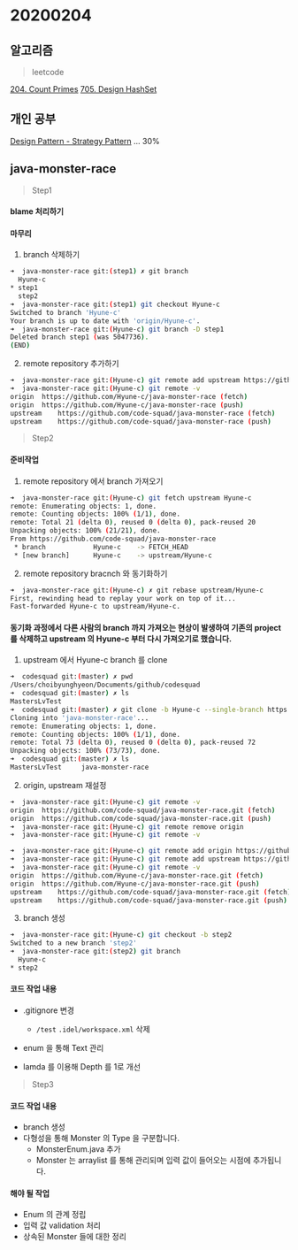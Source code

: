 # 20200204

## 알고리즘
> leetcode

[204. Count Primes](https://github.com/Hyune-c/algorithm/tree/master/src/main/java/leetcode/countprimes)
[705. Design HashSet](https://github.com/Hyune-c/algorithm/tree/master/src/main/java/leetcode/designhashSet)

## 개인 공부
[Design Pattern - Strategy Pattern](https://github.com/Hyune-c/TIL/blob/master/Design%20Pattern/Strategy%20Pattern.md) ... 30%

## java-monster-race
> Step1
####  blame 처리하기

#### 마무리
 1. branch 삭제하기
```Bash
➜  java-monster-race git:(step1) ✗ git branch
  Hyune-c
* step1
  step2
➜  java-monster-race git:(step1) git checkout Hyune-c
Switched to branch 'Hyune-c'
Your branch is up to date with 'origin/Hyune-c'.
➜  java-monster-race git:(Hyune-c) git branch -D step1
Deleted branch step1 (was 5047736).
(END)
```
2. remote repository 추가하기
```Bash
➜  java-monster-race git:(Hyune-c) git remote add upstream https://github.com/code-squad/java-monster-race
➜  java-monster-race git:(Hyune-c) git remote -v
origin	https://github.com/Hyune-c/java-monster-race (fetch)
origin	https://github.com/Hyune-c/java-monster-race (push)
upstream	https://github.com/code-squad/java-monster-race (fetch)
upstream	https://github.com/code-squad/java-monster-race (push)
```
> Step2 
#### 준비작업
1. remote repository 에서 branch 가져오기
```Bash
➜  java-monster-race git:(Hyune-c) git fetch upstream Hyune-c
remote: Enumerating objects: 1, done.
remote: Counting objects: 100% (1/1), done.
remote: Total 21 (delta 0), reused 0 (delta 0), pack-reused 20
Unpacking objects: 100% (21/21), done.
From https://github.com/code-squad/java-monster-race
 * branch            Hyune-c    -> FETCH_HEAD
 * [new branch]      Hyune-c    -> upstream/Hyune-c
```
2. remote repository bracnch 와 동기화하기
```Bash
➜  java-monster-race git:(Hyune-c) ✗ git rebase upstream/Hyune-c
First, rewinding head to replay your work on top of it...
Fast-forwarded Hyune-c to upstream/Hyune-c.
```
#### 동기화 과정에서 다른 사람의 branch 까지 가져오는 현상이 발생하여 기존의 project 를 삭제하고 upstream 의 Hyune-c 부터 다시 가져오기로 했습니다.
1. upstream 에서 Hyune-c branch 를 clone
```Bash
➜  codesquad git:(master) ✗ pwd
/Users/choibyunghyeon/Documents/github/codesquad
➜  codesquad git:(master) ✗ ls
MastersLvTest
➜  codesquad git:(master) ✗ git clone -b Hyune-c --single-branch https://github.com/code-squad/java-monster-race.git
Cloning into 'java-monster-race'...
remote: Enumerating objects: 1, done.
remote: Counting objects: 100% (1/1), done.
remote: Total 73 (delta 0), reused 0 (delta 0), pack-reused 72
Unpacking objects: 100% (73/73), done.
➜  codesquad git:(master) ✗ ls
MastersLvTest     java-monster-race
```
2. origin, upstream 재설정
```Bash
➜  java-monster-race git:(Hyune-c) git remote -v
origin	https://github.com/code-squad/java-monster-race.git (fetch)
origin	https://github.com/code-squad/java-monster-race.git (push)
➜  java-monster-race git:(Hyune-c) git remote remove origin
➜  java-monster-race git:(Hyune-c) git remote -v

➜  java-monster-race git:(Hyune-c) git remote add origin https://github.com/Hyune-c/java-monster-race.git
➜  java-monster-race git:(Hyune-c) git remote add upstream https://github.com/code-squad/java-monster-race.git
➜  java-monster-race git:(Hyune-c) git remote -v
origin	https://github.com/Hyune-c/java-monster-race.git (fetch)
origin	https://github.com/Hyune-c/java-monster-race.git (push)
upstream	https://github.com/code-squad/java-monster-race.git (fetch)
upstream	https://github.com/code-squad/java-monster-race.git (push)
```
3. branch 생성
```Bash
➜  java-monster-race git:(Hyune-c) git checkout -b step2
Switched to a new branch 'step2'
➜  java-monster-race git:(step2) git branch
  Hyune-c
* step2
```
#### 코드 작업 내용
- .gitignore 변경
	- `/test` `.idel/workspace.xml` 삭제

- enum 을 통해 Text 관리

- lamda 를 이용해 Depth 를 1로 개선

> Step3
#### 코드 작업 내용
- branch 생성
- 다형성을 통해 Monster 의 Type 을 구분합니다.
	- MonsterEnum.java 추가 
	- Monster 는 arraylist 를 통해 관리되며 입력 값이 들어오는 시점에 추가됩니다.

#### 해야 될 작업
- Enum 의 관계 정립
- 입력 값 validation 처리
- 상속된 Monster 들에 대한 정리 

<!--stackedit_data:
eyJoaXN0b3J5IjpbNTUxMDE4NzY1XX0=
-->